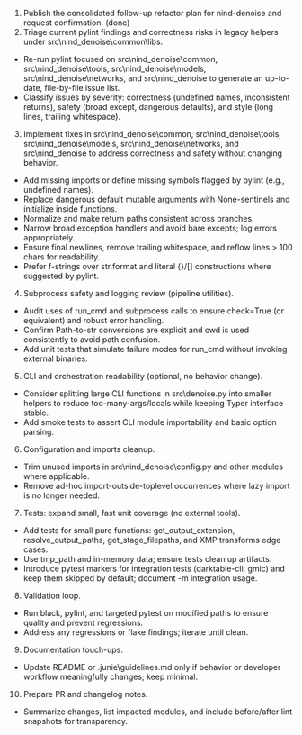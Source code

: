1. Publish the consolidated follow-up refactor plan for nind-denoise and request confirmation. (done)
2. Triage current pylint findings and correctness risks in legacy helpers under src\nind_denoise\common\libs.

- Re-run pylint focused on src\nind_denoise\common, src\nind_denoise\tools, src\nind_denoise\models, src\nind_denoise\networks, and
  src\nind_denoise to generate an up-to-date, file-by-file issue list.
- Classify issues by severity: correctness (undefined names, inconsistent returns), safety (broad except, dangerous
  defaults), and style (long lines, trailing whitespace).

3. Implement fixes in src\nind_denoise\common, src\nind_denoise\tools, src\nind_denoise\models,
   src\nind_denoise\networks, and src\nind_denoise to address correctness and safety without changing
   behavior.

- Add missing imports or define missing symbols flagged by pylint (e.g., undefined names).
- Replace dangerous default mutable arguments with None-sentinels and initialize inside functions.
- Normalize and make return paths consistent across branches.
- Narrow broad exception handlers and avoid bare excepts; log errors appropriately.
- Ensure final newlines, remove trailing whitespace, and reflow lines > 100 chars for readability.
- Prefer f-strings over str.format and literal {}/[] constructions where suggested by pylint.

4. Subprocess safety and logging review (pipeline utilities).

- Audit uses of run_cmd and subprocess calls to ensure check=True (or equivalent) and robust error handling.
- Confirm Path-to-str conversions are explicit and cwd is used consistently to avoid path confusion.
- Add unit tests that simulate failure modes for run_cmd without invoking external binaries.

5. CLI and orchestration readability (optional, no behavior change).

- Consider splitting large CLI functions in src\denoise.py into smaller helpers to reduce too-many-args/locals while
  keeping Typer interface stable.
- Add smoke tests to assert CLI module importability and basic option parsing.

6. Configuration and imports cleanup.

- Trim unused imports in src\nind_denoise\config.py and other modules where applicable.
- Remove ad-hoc import-outside-toplevel occurrences where lazy import is no longer needed.

7. Tests: expand small, fast unit coverage (no external tools).

- Add tests for small pure functions: get_output_extension, resolve_output_paths, get_stage_filepaths, and XMP
  transforms edge cases.
- Use tmp_path and in-memory data; ensure tests clean up artifacts.
- Introduce pytest markers for integration tests (darktable-cli, gmic) and keep them skipped by default; document -m
  integration usage.

8. Validation loop.

- Run black, pylint, and targeted pytest on modified paths to ensure quality and prevent regressions.
- Address any regressions or flake findings; iterate until clean.

9. Documentation touch-ups.

- Update README or .junie\guidelines.md only if behavior or developer workflow meaningfully changes; keep minimal.

10. Prepare PR and changelog notes.

- Summarize changes, list impacted modules, and include before/after lint snapshots for transparency.